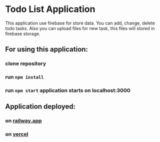 # Todo List Application

This application use firebase for store data.
You can add, change, delete todo tasks.
Also you can upload files for new task, this files will stored in firebase storage.

## For using this application:

### clone repository

### run `npm install`

### run `npm start` application starts on localhost:3000

## Application deployed:
### on [railway.app](https://todo-list-production-93aa.up.railway.app/)
### on [vercel](https://todo-list-antonkrupin.vercel.app/)

